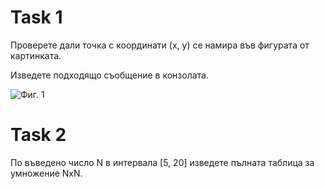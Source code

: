 # Task 1

Проверете дали точка с координати (x, y) се намира във фигурата от картинката.

Изведете подходящо съобщение в конзолата.

![Фиг. 1](https://i.imgur.com/gYiOWQo.png)

# Task 2

По въведено число N в интервала [5, 20] изведете пълната таблица за умножение NxN.


